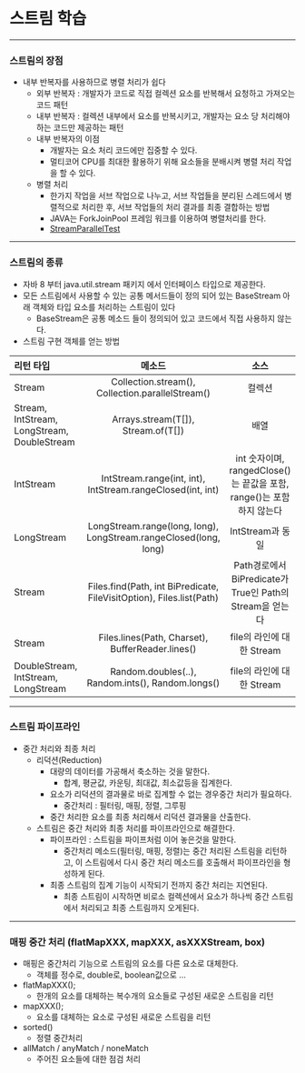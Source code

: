 # 스트림 학습 

---
### 스트림의 장점 
- 내부 반복자를 사용하므로 병렬 처리가 쉽다
  - 외부 반복자 : 개발자가 코드로 직접 컬렉션 요소를 반복해서 요청하고 가져오는 코드 패턴 
  - 내부 반복자 : 컬렉션 내부에서 요소를 반복시키고, 개발자는 요소 당 처리해야하는 코드만 제공하는 패턴 
  - 내부 반복자의 이점
    - 개발자는 요소 처리 코드에만 집중할 수 있다. 
    - 멀티코어 CPU를 최대한 활용하기 위해 요소들을 분배시켜 병렬 처리 작업을 할 수 있다. 
  - 병렬 처리 
    - 한가지 작업을 서브 작업으로 나누고, 서브 작업들을 분리된 스레드에서 병렬적으로 처리한 후, 서브 작업들의 처리 결과를 최종 결합하는 방법 
    - JAVA는 ForkJoinPool 프레임 워크를 이용하여 병렬처리를 한다. 
    - [StreamParallelTest](https://github.com/jhsong2580/Reading/blob/master/effectivejava/src/test/java/StreamStudy.java)

---
### 스트림의 종류 
- 자바 8 부터 java.util.stream 패키지 에서 인터페이스 타입으로 제공한다. 
- 모든 스트림에서 사용할 수 있는 공통 메서드들이 정의 되어 있는 BaseStream 아래 객체와 타입 요소를 처리하는 스트림이 있다
  - BaseStream은 공통 메소드 들이 정의되어 있고 코드에서 직접 사용하지 않는다. 
- 스트림 구현 객체를 얻는 방법 

| 리턴 타입                                          |                                 메소드                                  |                         소스                         |
|:-----------------------------------------------|:--------------------------------------------------------------------:|:--------------------------------------------------:|
| Stream<T>                                      |           Collection.stream(), Collection.parallelStream()           |                        컬렉션                         |
| Stream<T>, IntStream, LongStream, DoubleStream |                  Arrays.stream(T[]), Stream.of(T[])                  |                         배열                         |
| IntStream                                      |      IntStream.range(int, int), IntStream.rangeClosed(int, int)      | int 숫자이며, rangedClose()는 끝값을 포함, range()는 포함하지 않는다 |
| LongStream                                     |   LongStream.range(long, long), LongStream.rangeClosed(long, long)   |                   IntStream과 동일                    |
| Stream<Path>                                   | Files.find(Path, int BiPredicate, FileVisitOption), Files.list(Path) |   Path경로에서 BiPredicate가 True인 Path의 Stream을 얻는다    |
| Stream<String>                                 |           Files.lines(Path, Charset), BufferReader.lines()           |                file의 라인에 대한 Stream                 |
| DoubleStream, IntStream, LongStream            |          Random.doubles(..), Random.ints(), Random.longs()           |                file의 라인에 대한 Stream                 |

---
### 스트림 파이프라인
- 중간 처리와 최종 처리 
  - 리덕션(Reduction)
    - 대량의 데이터를 가공해서 축소하는 것을 말한다. 
      - 합계, 평균값, 카운팅, 최대값, 최소값등을 집계한다. 
    - 요소가 리덕션의 결과물로 바로 집계할 수 없는 경우중간 처리가 필요하다. 
      - 중간처리 : 필터링, 매핑, 정렬, 그루핑 
    - 중간 처리한 요소를 최종 처리해서 리덕션 결과물을 산출한다. 
  - 스트림은 중간 처리와 최종 처리를 파이프라인으로 해결한다. 
    - 파이프라인 : 스트림을 파이프처럼 이어 놓은것을 말한다. 
      - 중간처리 메소드(필터링, 매핑, 정렬)는 중간 처리된 스트림을 리턴하고, 이 스트림에서 다시 중간 처리 메소드를 호출해서 파이프라인을 형성하게 된다. 
    - 최종 스트림의 집계 기능이 시작되기 전까지 중간 처리는 지연된다. 
      - 최종 스트림이 시작하면 비로소 컬렉션에서 요소가 하나씩 중간 스트림에서 처리되고 최종 스트림까지 오게된다. 
---
### 매핑 중간 처리 (flatMapXXX, mapXXX, asXXXStream, box)
- 매핑은 중간처리 기능으로 스트림의 요소를 다른 요소로 대체한다. 
  - 객체를 정수로, double로, boolean값으로 ...
- flatMapXXX();
  - 한개의 요소를 대체하는 복수개의 요소들로 구성된 새로운 스트림을 리턴
- mapXXX();
  - 요소를 대체하는 요소로 구성된 새로운 스트림을 리턴 
- sorted()
  - 정렬 중간처리
- allMatch / anyMatch / noneMatch 
  - 주어진 요소들에 대한 점검 처리 